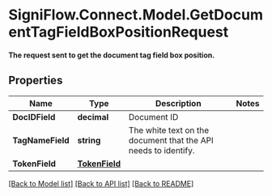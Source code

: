 # SigniFlow.Connect.Model.GetDocumentTagFieldBoxPositionRequest
#### The request sent to get the document tag field box position.

## Properties

Name | Type | Description | Notes
------------ | ------------- | ------------- | -------------
**DocIDField** | **decimal** | Document ID | 
**TagNameField** | **string** | The white text on the document that the API needs to identify. | 
**TokenField** | [**TokenField**](TokenField.md) |  | 

[[Back to Model list]](../README.md#documentation-for-models) [[Back to API list]](../README.md#documentation-for-api-endpoints) [[Back to README]](../README.md)

